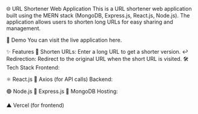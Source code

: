 🌐 URL Shortener Web Application
This is a URL shortener web application built using the MERN stack (MongoDB, Express.js, React.js, Node.js). The application allows users to shorten long URLs for easy sharing and management.

🚀 Demo
You can visit the live application here.

✨ Features
🔗 Shorten URLs: Enter a long URL to get a shorter version.
↩️ Redirection: Redirect to the original URL when the short URL is visited.
🛠️ Tech Stack
Frontend:

⚛️ React.js
📡 Axios (for API calls)
Backend:

🟢 Node.js
🚀 Express.js
🍃 MongoDB 
Hosting:

▲ Vercel (for frontend)
